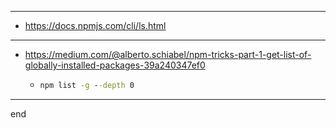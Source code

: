 
---
- https://docs.npmjs.com/cli/ls.html

---

- https://medium.com/@alberto.schiabel/npm-tricks-part-1-get-list-of-globally-installed-packages-39a240347ef0

  - ```cmd
    npm list -g --depth 0
    ```

---

end